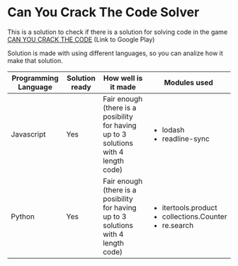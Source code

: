 # Can You Crack The Code Solver
This is a solution to check if there is a solution for solving code in the game [CAN YOU CRACK THE CODE](https://play.google.com/store/apps/details?id=com.SevenFeb.CanYouCrackTheCode&gl=US) (Link to Google Play)

Solution is made with using different languages, so you can analize how it make that solution.

| Programming Language | Solution ready | How well is it made | Modules used |
|---|---|---|---|
| Javascript | Yes | Fair enough (there is a posibility for having up to 3 solutions with 4 length code) | <ul><li>lodash</li><li>readline-sync</li></ul> |
| Python | Yes | Fair enough (there is a posibility for having up to 3 solutions with 4 length code) | <ul><li>itertools.product</li><li>collections.Counter</li><li>re.search</li></ul> |

